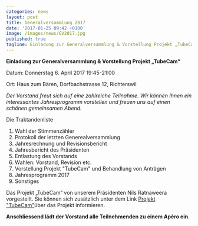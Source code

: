 ```yaml
---
categories: news
layout: post
title: Generalversammlung 2017
date: '2017-01-25 09:42 +0100'
image: /images/news/GV2017.jpg
published: true
tagline: Einladung zur Generalversammlung & Vorstellung Projekt „TubeCam“ vom 6.4.2017
---
```


**Einladung zur Generalversammlung & Vorstellung Projekt „TubeCam“**

Datum: Donnerstag 6. April 2017 19:45-21:00

Ort:   Haus zum Bären, Dorfbachstrasse 12, Richterswil


_Der Vorstand freut sich auf eine zahlreiche Teilnahme. Wir können Ihnen ein interessantes Jahresprogramm vorstellen und freuen uns auf einen schönen gemeinsamen Abend._


Die Traktandenliste

1. Wahl der Stimmenzähler
2. Protokoll der letzten Generealversammlung
3. Jahresrechnung und Revisionsbericht
4. Jahresbericht des Präsidenten
5. Entlastung des Vorstands
6. Wahlen: Vorstand, Revision etc.
7. Vorstellung Projekt "TubeCam" und Behandlung von Anträgen
5. Jahresprogramm 2017
6. Sonstiges


Das Projekt „TubeCam“ von unserem Präsidenten Nils Ratnaweera vorgestellt.
Sie können sich zusätzlich unter  dem Link [Projekt "TubeCam"](https://www.zhaw.ch/de/lsfm/institute-zentren/iunr/integrative-oekologie/wildtiermanagement/referenzprojekte/tubecam/)über das Projekt informieren.

**Anschliessend lädt der Vorstand alle Teilnehmenden zu einem Apèro ein.**



